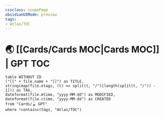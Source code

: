 ```yaml
---
cssclass: scopePage
obsidianUIMode: preview
tags:
- Atlas/TOC
---
```


# 🌏 [[Cards/Cards MOC|Cards MOC]] | GPT TOC

```dataview
table WITHOUT ID
("[[" + file.name + "]]") as TITLE,
string(map(file.etags, (t) => split(t, "/")[length(split(t, "/")) - 1])) as TAG,
dateformat(file.mtime, "yyyy-MM-dd") as MODIFIED,
dateformat(file.ctime, "yyyy-MM-dd") as CREATED
from "Cards/🪀 GPT"
where !contains(tags, "Atlas/TOC")
```
